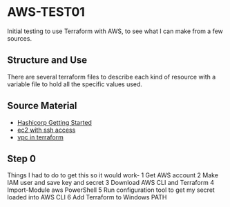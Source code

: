 # AWS-TEST01
Initial testing to use Terraform with AWS, to see what I can make from a few sources.

## Structure and Use
There are several terraform files to describe each kind of resource with a variable file to hold all the specific values used.

## Source Material
* [Hashicorp Getting Started](https://learn.hashicorp.com/tutorials/terraform/infrastructure-as-code?in=terraform/aws-get-started)
* [ec2 with ssh access](https://medium.com/@hmalgewatta/setting-up-an-aws-ec2-instance-with-ssh-access-using-terraform-c336c812322f)
* [vpc in terraform](https://jaffarshaik.medium.com/implementing-vpc-architecture-using-terraform-3de6c42d7646)

## Step 0
Things I had to do to get this so it would work-
1 Get AWS account
2 Make IAM user and save key and secret
3 Download AWS CLI and Terraform
4 Import-Module aws PowerShell
5 Run configuration tool to get my secret loaded into AWS CLI
6 Add Terraform to Windows PATH
